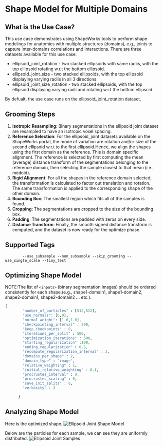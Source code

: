 # Shape Model for Multiple Domains 

## What is the Use Case?

This use case demonstrates using ShapeWorks tools to perform shape modelings for anatomies with multiple structures (domains), e.g., joints to capture inter-domains correlations and interactions.
There are three datasets available for this use case:

* ellipsoid_joint_rotation - two stacked ellipsoids with same radiis, with the top ellipsoid rotating w.r.t the bottom ellipsoid. 
* ellipsoid_joint_size - two stacked ellipsoids, with the top ellipsoid displaying varying radiis in all 3 directions
* ellipsoid_joint_size_rotation - two stacked ellipsoids, with the top ellipsoid displaying varying radii and rotating w.r.t the bottom ellipsoid

By defualt, the use case runs on the ellipsoid_joint_rotation dataset.
 
## Grooming Steps

1. **Isotropic Resampling**: Binary segmentations in the ellipsoid joint dataset are resampled to have an isotropic voxel spacing.
2. **Reference Selection**: 
For the ellipsoid_joint datasets available on the ShapeWorks portal, the mode of variation are rotation and/or size of the second ellipsoid w.r.t to the first ellipsoid.Hence, we align the shapes using the first domain as the reference. This is domain specific alignment. 
The reference is selected by first computing the mean (average) distance transform of the segmentations belonging to the reference domain, then selecting the sample closest to that mean (i.e., medoid).
3. **Rigid Alignment**: For all the shapes in the reference domain selected, the transformation is calculated to factor out translation and rotation. The same transformation is applied to the corresponding shape of the other domain.
4. **Bounding Box**: The smallest region which fits all of the samples is found.
5. **Cropping**: The segmentations are cropped to the size of the bounding box.
6. **Padding**: The segmentations are padded with zeros on every side.
7. **Distance Transform**: Finally, the smooth signed distance transform is computed, and the dataset is now ready for the optimize phase.

## Supported Tags

``` 
        --use_subsample --num_subsample --skip_grooming --use_single_scale --tiny_test
``` 
## Optimizing Shape Model

NOTE:The list of `<inputs>` (binary segmentation images) should be ordered consistently for each shape.(e.g., shape1-domain1, shape1-domain2, shape2-domain1, shape2-domain2 ... etc.).

```python
{
        "number_of_particles" : [512,512],
        "use_normals": [0,0],
        "normal_weight": [1.0,1.0],
        "checkpointing_interval" : 200,
        "keep_checkpoints" : 0,
        "iterations_per_split" : 500,
        "optimization_iterations" : 500,
        "starting_regularization" :100,
        "ending_regularization" : 0.5,
        "recompute_regularization_interval" : 2,
        "domains_per_shape" : 2,
        "domain_type" : 'image',
        "relative_weighting" : 1, 
        "initial_relative_weighting" : 0.1,
        "procrustes_interval" : 0,
        "procrustes_scaling" : 0,
        "save_init_splits" : 0,
        "verbosity" : 3

      }
```

## Analyzing Shape Model


Here is the optimized shape.
![Ellipsoid Joint Shape Model](https://sci.utah.edu/~shapeworks/doc-resources/gifs/multiple_domain_segs_model.gif)

Below are the particles for each sample, we can see they are uniformly distributed.
![Ellipsoid Joint Samples](https://sci.utah.edu/~shapeworks/doc-resources/gifs/multi_domain_samples.png)